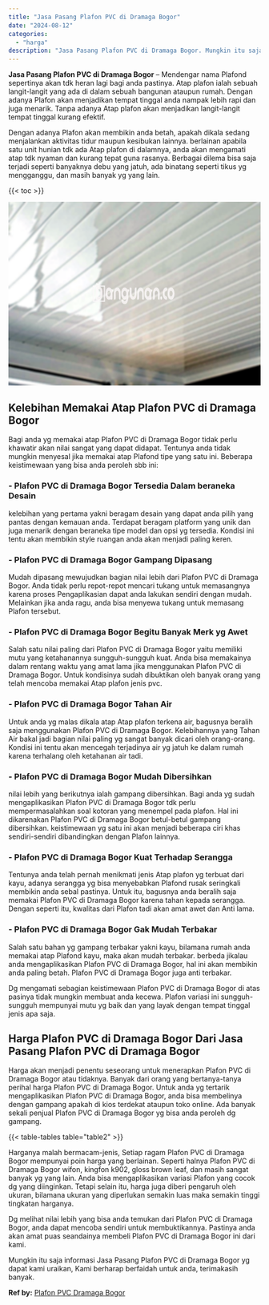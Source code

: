```yaml
---
title: "Jasa Pasang Plafon PVC di Dramaga Bogor"
date: "2024-08-12"
categories: 
  - "harga"
description: "Jasa Pasang Plafon PVC di Dramaga Bogor. Mungkin itu saja informasi Jasa Pasang Plafon PVC di Dramaga Bogor yg dapat kami uraikan, Kami berharap berfaidah un..."
---
```


**Jasa Pasang Plafon PVC di Dramaga Bogor** – Mendengar nama Plafond sepertinya akan tdk heran lagi bagi anda pastinya. Atap plafon ialah sebuah langit-langit yang ada di dalam sebuah bangunan ataupun rumah. Dengan adanya Plafon akan menjadikan tempat tinggal anda nampak lebih rapi dan juga menarik. Tanpa adanya Atap plafon akan menjadikan langit-langit tempat tinggal kurang efektif.

Dengan adanya Plafon akan membikin anda betah, apakah dikala sedang menjalankan aktivitas tidur maupun kesibukan lainnya. berlainan apabila satu unit hunian tdk ada Atap plafon di dalamnya, anda akan mengamati atap tdk nyaman dan kurang tepat guna rasanya. Berbagai dilema bisa saja terjadi seperti banyaknya debu yang jatuh, ada binatang seperti tikus yg mengganggu, dan masih banyak yg yang lain.

{{< toc >}}

![Jasa Pasang Plafon PVC di Dramaga Bogor](/images/flafond-pvc-murah09.png)

## Kelebihan Memakai Atap Plafon PVC di Dramaga Bogor

Bagi anda yg memakai atap Plafon PVC di Dramaga Bogor tidak perlu khawatir akan nilai sangat yang dapat didapat. Tentunya anda tidak mungkin menyesal jika memakai atap Plafond tipe yang satu ini. Beberapa keistimewaan yang bisa anda peroleh sbb ini:

### \- Plafon PVC di Dramaga Bogor Tersedia Dalam beraneka Desain

kelebihan yang pertama yakni beragam desain yang dapat anda pilih yang pantas dengan kemauan anda. Terdapat beragam platform yang unik dan juga menarik dengan beraneka tipe model dan opsi yg tersedia. Kondisi ini tentu akan membikin style ruangan anda akan menjadi paling keren.

### \- Plafon PVC di Dramaga Bogor Gampang Dipasang

Mudah dipasang mewujudkan bagian nilai lebih dari Plafon PVC di Dramaga Bogor. Anda tidak perlu repot-repot mencari tukang untuk memasangnya karena proses Pengaplikasian dapat anda lakukan sendiri dengan mudah. Melainkan jika anda ragu, anda bisa menyewa tukang untuk memasang Plafon tersebut.

### \- Plafon PVC di Dramaga Bogor Begitu Banyak Merk yg Awet

Salah satu nilai paling dari Plafon PVC di Dramaga Bogor yaitu memiliki mutu yang ketahanannya sungguh-sungguh kuat. Anda bisa memakainya dalam rentang waktu yang amat lama jika menggunakan Plafon PVC di Dramaga Bogor. Untuk kondisinya sudah dibuktikan oleh banyak orang yang telah mencoba memakai Atap plafon jenis pvc.

### \- Plafon PVC di Dramaga Bogor Tahan Air

Untuk anda yg malas dikala atap Atap plafon terkena air, bagusnya beralih saja menggunakan Plafon PVC di Dramaga Bogor. Kelebihannya yang Tahan Air bakal jadi bagian nilai paling yg sangat banyak dicari oleh orang-orang. Kondisi ini tentu akan mencegah terjadinya air yg jatuh ke dalam rumah karena terhalang oleh ketahanan air tadi.

### \- Plafon PVC di Dramaga Bogor Mudah Dibersihkan

nilai lebih yang berikutnya ialah gampang dibersihkan. Bagi anda yg sudah mengaplikasikan Plafon PVC di Dramaga Bogor tdk perlu mempermasalahkan soal kotoran yang menempel pada plafon. Hal ini dikarenakan Plafon PVC di Dramaga Bogor betul-betul gampang dibersihkan. keistimewaan yg satu ini akan menjadi beberapa ciri khas sendiri-sendiri dibandingkan dengan Plafon lainnya.

### \- Plafon PVC di Dramaga Bogor Kuat Terhadap Serangga

Tentunya anda telah pernah menikmati jenis Atap plafon yg terbuat dari kayu, adanya serangga yg bisa menyebabkan Plafond rusak seringkali membikin anda sebal pastinya. Untuk itu, bagusnya anda beralih saja memakai Plafon PVC di Dramaga Bogor karena tahan kepada serangga. Dengan seperti itu, kwalitas dari Plafon tadi akan amat awet dan Anti lama.

### \- Plafon PVC di Dramaga Bogor Gak Mudah Terbakar

Salah satu bahan yg gampang terbakar yakni kayu, bilamana rumah anda memakai atap Plafond kayu, maka akan mudah terbakar. berbeda jikalau anda mengaplikasikan Plafon PVC di Dramaga Bogor, hal ini akan membikin anda paling betah. Plafon PVC di Dramaga Bogor juga anti terbakar.

Dg mengamati sebagian keistimewaan Plafon PVC di Dramaga Bogor di atas pasinya tidak mungkin membuat anda kecewa. Plafon variasi ini sungguh-sungguh mempunyai mutu yg baik dan yang layak dengan tempat tinggal jenis apa saja.

## Harga Plafon PVC di Dramaga Bogor Dari Jasa Pasang Plafon PVC di Dramaga Bogor

Harga akan menjadi penentu seseorang untuk menerapkan Plafon PVC di Dramaga Bogor atau tidaknya. Banyak dari orang yang bertanya-tanya perihal harga Plafon PVC di Dramaga Bogor. Untuk anda yg tertarik mengaplikasikan Plafon PVC di Dramaga Bogor, anda bisa membelinya dengan gampang apakah di kios terdekat ataupun toko online. Ada banyak sekali penjual Plafon PVC di Dramaga Bogor yg bisa anda peroleh dg gampang.

{{< table-tables table="table2" >}}

Harganya malah bermacam-jenis, Setiap ragam Plafon PVC di Dramaga Bogor mempunyai poin harga yang berlainan. Seperti halnya Plafon PVC di Dramaga Bogor wifon, kingfon k902, gloss brown leaf, dan masih sangat banyak yg yang lain. Anda bisa mengaplikasikan variasi Plafon yang cocok dg yang diinginkan. Tetapi selain itu, harga juga diberi pengaruh oleh ukuran, bilamana ukuran yang diperlukan semakin luas maka semakin tinggi tingkatan harganya.

Dg melihat nilai lebih yang bisa anda temukan dari Plafon PVC di Dramaga Bogor, anda dapat mencoba sendiri untuk membuktikannya. Pastinya anda akan amat puas seandainya membeli Plafon PVC di Dramaga Bogor ini dari kami.

Mungkin itu saja informasi Jasa Pasang Plafon PVC di Dramaga Bogor yg dapat kami uraikan, Kami berharap berfaidah untuk anda, terimakasih banyak.

**Ref by:** [Plafon PVC Dramaga Bogor](https://id.wikipedia.org/wiki/Plafon)
